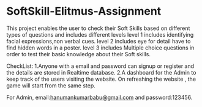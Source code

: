 # SoftSkill-Elitmus-Assignment
This project enables the user to check their Soft Skills based on different types of questions and includes different levels
level 1 includes identifying facial expressions,non verbal cues.
level 2 includes eye for detail have to find hidden words in a poster.
level 3 includes Multiple choice questions in order to test their basic knowledge about their Soft skills.

CheckList:
1.Anyone with a email and password can signup or register and the details are stored in Realtime database.
2.A dashboard for the Admin to keep track of the users visiting the website.
On refreshing the website , the game will start from the same step.

For Admin,
email:hanumankumarbabu@gmail.com and password:123456.
